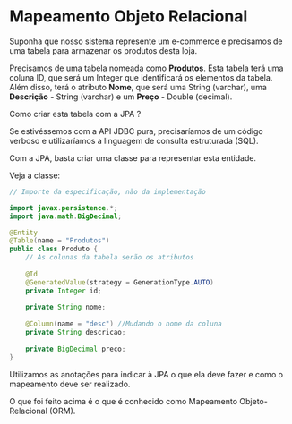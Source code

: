 # Mapeamento Objeto Relacional

Suponha que nosso sistema represente um e-commerce e precisamos de uma tabela
para armazenar os produtos desta loja.

Precisamos de uma tabela nomeada como **Produtos**.
Esta tabela terá uma coluna ID, que será um Integer que identificará os elementos da tabela.
Além disso, terá o atributo **Nome**, que será uma String (varchar), uma **Descrição** - String (varchar) e um
**Preço** - Double (decimal).

Como criar esta tabela com a JPA ?

Se estivéssemos com a API JDBC pura, precisaríamos de um código verboso e
utilizaríamos a linguagem de consulta estruturada (SQL).

Com a JPA, basta criar uma classe para representar esta entidade.

Veja a classe:

```java
// Importe da especificação, não da implementação

import javax.persistence.*;
import java.math.BigDecimal;

@Entity
@Table(name = "Produtos")
public class Produto {
    // As colunas da tabela serão os atributos
    
    @Id
    @GeneratedValue(strategy = GenerationType.AUTO)
    private Integer id;
    
    private String nome;
    
    @Column(name = "desc") //Mudando o nome da coluna
    private String descricao;
    
    private BigDecimal preco;
}
```

Utilizamos as anotações para indicar à JPA o que ela deve fazer e como o
mapeamento deve ser realizado.

O que foi feito acima é o que é conhecido como Mapeamento Objeto-Relacional (ORM).

